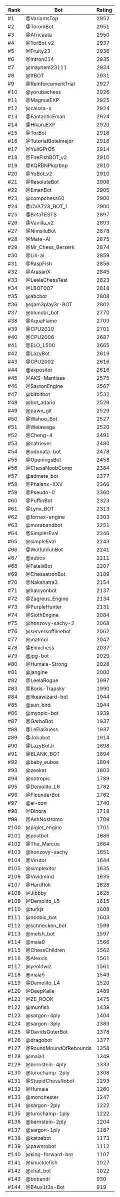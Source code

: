 Rank|Bot|Rating
---|---|---
#1|@VariantsTop|2952
#2|@ToromBot|2951
#3|@Africaata|2950
#4|@TorBot_v2|2937
#5|@Fruity23|2936
#6|@Intron014|2935
#7|@mayhem23111|2934
#8|@ttBOT|2931
#9|@ReinforcementTrial|2927
#10|@yorubachess|2926
#11|@MagnusEXP|2925
#12|@caissa-x|2924
#13|@FantacticEman|2924
#14|@HikaruEXP|2920
#15|@TorBot|2916
#16|@TutorialBotelmejor|2916
#17|@YuliGPrO5|2914
#18|@FireFishBOT_v2|2910
#19|@KQRBNPkqrbnp|2910
#20|@YoBot_v2|2910
#21|@ResoluteBot|2906
#22|@EmanBot|2905
#23|@compchess60|2900
#24|@CVA728_BOT_1|2900
#25|@BetaTESTS|2897
#26|@Vanilla_v2|2893
#27|@NimsiluBot|2878
#28|@Mate-AI|2875
#29|@Mr_Chess_Berserk|2874
#30|@Lili-ai|2859
#31|@RaspFish|2856
#32|@ArasanX|2845
#33|@LeelaChessTest|2823
#34|@LBOT007|2818
#35|@abcbot|2808
#36|@gam3play3r-BOT|2802
#37|@blundar_bot|2770
#38|@AquaFlame|2709
#39|@CPU2010|2701
#40|@CPU2006|2687
#41|@ELO_1500|2665
#42|@LazyBot|2619
#43|@CPU2002|2616
#44|@expositor|2616
#45|@AKS-Mantissa|2575
#46|@SaxtonEngine|2567
#47|@bitbitbot|2532
#48|@bot_adario|2529
#49|@pawn_git|2529
#50|@Wahoo_Bot|2527
#51|@Weiawaga|2520
#52|@Cheng-4|2491
#53|@catriever|2480
#54|@odonata-bot|2478
#55|@OpeningsBot|2458
#56|@ChessNoobComp|2384
#57|@admete_bot|2377
#58|@Phalanx-XXV|2366
#59|@Pseudo-0|2360
#60|@PuffinBot|2323
#61|@Lynx_BOT|2313
#62|@fornax-engine|2303
#63|@morabandbot|2251
#64|@SimplerEval|2246
#65|@simpleEval|2243
#66|@WolfuhfuhBot|2241
#67|@eubos|2211
#68|@FataliiBot|2207
#69|@ChessatronBot|2189
#70|@Nakshatra3|2154
#71|@halcyonbot|2137
#72|@Zagreus_Engine|2134
#73|@PurpleHunter|2131
#74|@SlothEngine|2084
#75|@honzovy-sachy-2|2068
#76|@serversofflinebot|2062
#77|@matmoi|2047
#78|@Elmichess|2037
#79|@jpg-bot|2029
#80|@Humaia-Strong|2028
#81|@jangine|2000
#82|@LeelaRogue|1997
#83|@Boris-Trapsky|1990
#84|@likeawizard-bot|1944
#85|@sun_bird|1944
#86|@myopic-bot|1939
#87|@GarboBot|1937
#88|@LeElaGuess|1937
#89|@Jobabot|1914
#90|@LazyBotJr|1898
#91|@BLANK_BOT|1894
#92|@baby_eubos|1804
#93|@zeekat|1803
#94|@notropis|1789
#95|@Demolito_L6|1782
#96|@FlounderBot|1762
#97|@ai-con|1740
#98|@Dinora|1718
#99|@AshNostromo|1709
#100|@piglet_engine|1701
#101|@postbot|1686
#102|@The_Marcus|1664
#103|@honzovy-sachy|1651
#104|@Virutor|1644
#105|@simplexitor|1635
#106|@Vividmind|1635
#107|@HardRok|1628
#108|@Jibbby|1625
#109|@Demolito_L5|1615
#110|@turkjs|1608
#111|@noobic_bot|1603
#112|@schnecken_bot|1599
#113|@melsh_bot|1597
#114|@maia9|1566
#115|@ChessChildren|1562
#116|@Alexvis|1561
#117|@yeoldwiz|1561
#118|@maia5|1543
#119|@Demolito_L4|1520
#120|@DeepKalle|1489
#121|@ZE_ROOK|1475
#122|@munfish|1439
#123|@sargon-4ply|1404
#124|@sargon-3ply|1383
#125|@DavidsGuterBot|1378
#126|@dragobot|1377
#127|@RoundMoundOfRebounds|1358
#128|@maia1|1349
#129|@bernstein-4ply|1333
#130|@turochamp-2ply|1308
#131|@StupidChessRobot|1293
#132|@Humaia|1260
#133|@monchester|1247
#134|@sargon-2ply|1222
#135|@turochamp-1ply|1222
#136|@bernstein-2ply|1204
#137|@sargon-1ply|1187
#138|@katzebot|1173
#139|@pawnrobot|1112
#140|@king-forward-bot|1107
#141|@knucklefish|1027
#142|@chat_bot|1022
#143|@bobandi|930
#144|@B4ux1t3s-Bot|919

